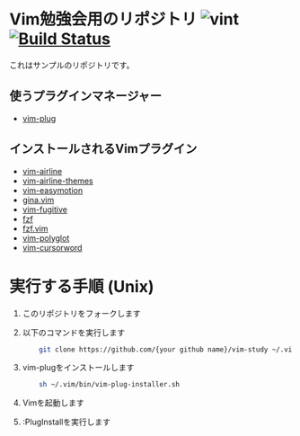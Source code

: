 # Vim勉強会用のリポジトリ ![vint](https://github.com/kazukazuinaina/vim-study/workflows/vint/badge.svg?branch=master) [![Build Status](https://travis-ci.org/kazukazuinaina/vim-study.svg?branch=master)](https://travis-ci.org/kazukazuinaina/vim-study)

これはサンプルのリポジトリです。

## 使うプラグインマネージャー

- [vim-plug](https://github.com/junegunn/vim-plug)

## インストールされるVimプラグイン

- [vim-airline](https://github.com/vim-airline/vim-airline)
- [vim-airline-themes](https://github.com/vim-airline/vim-airline-themes)
- [vim-easymotion](https://github.com/easymotion/vim-easymotion)
- [gina.vim](https://github.com/lambdalisue/gina.vim)
- [vim-fugitive](https://github.com/tpope/vim-fugitive)
- [fzf](https://github.com/junegunn/fzf)
- [fzf.vim](https://github.com/junegunn/fzf.vim)
- [vim-polyglot](https://github.com/sheerun/vim-polyglot)
- [vim-cursorword](https://github.com/itchyny/vim-cursorword)

# 実行する手順 (Unix)


1. このリポジトリをフォークします
2. 以下のコマンドを実行します

    ```bash
        git clone https://github.com/{your github name}/vim-study ~/.vim
    ```
3. vim-plugをインストールします

    ```bash
        sh ~/.vim/bin/vim-plug-installer.sh
    ```
4. Vimを起動します
5. :PlugInstallを実行します
